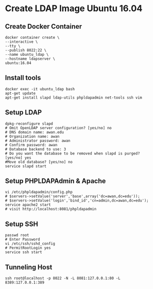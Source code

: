 # Create LDAP Image Ubuntu 16.04

## Create Docker Container
```shell
docker container create \
--interactive \
--tty \
--publish 8022:22 \
--name ubuntu_ldap \
--hostname ldapserver \
ubuntu:16.04
```
## Install tools
```shell
docker exec -it ubuntu_ldap bash
apt-get update
apt-get install slapd ldap-utils phpldapadmin net-tools ssh vim
```

## Setup LDAP
```shell
dpkg-reconfigure slapd
# Omit OpenLDAP server configuration? [yes/no] no
# DNS domain name: awan.edu
# Organization name: awan
# Administrator password: awan
# Confirm password: awan
# Database backend to use: 3
# Do you want the database to be removed when slapd is purged? [yes/no] yes
#Move old database? [yes/no] no
service slapd start
```

## Setup PHPLDAPAdmin & Apache
```shell
vi /etc/phpldapadmin/config.php
# $servers->setValue('server','base',array('dc=awan,dc=edu'));
# $servers->setValue('login','bind_id','cn=admin,dc=awan,dc=edu');
service apache2 start
# visit http://localhost:8081/phpldapadmin
```

## Setup SSH
```shell
passwd root
# Enter Password
vi /etc/ssh/sshd_config 
# PermitRootLogin yes
service ssh start
```

## Tunneling Host
```shell
ssh root@localhost -p 8022 -N -L 8081:127.0.0.1:80 -L 8389:127.0.0.1:389
```

